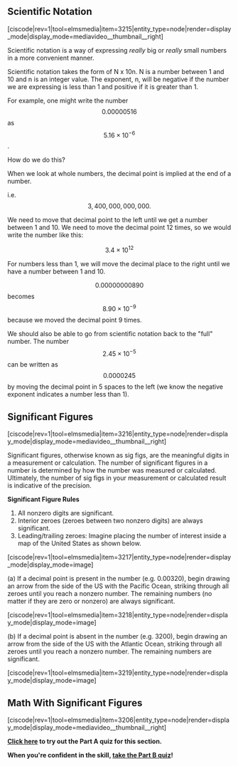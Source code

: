 ## Scientific Notation

[ciscode|rev=1|tool=elmsmedia|item=3215|entity_type=node|render=display_mode|display_mode=mediavideo__thumbnail__right]

Scientific notation is a way of expressing _really_ big or _really_ small numbers in a more convenient manner.  

Scientific notation takes the form of N x 10n.  N is a number between 1 and 10 and n is an integer value.  The exponent, n, will be negative if the number we are expressing is less than 1 and positive if it is greater than 1.

For example, one might write the number $$0.00000516$$ as $$5.16\times10^{-6}$$. 

How do we do this?

When we look at whole numbers, the decimal point is implied at the end of a number.

i.e. $$3,400,000,000,000.$$

We need to move that decimal point to the left until we get a number between 1 and 10.  We need to move the decimal point 12 times, so we would write the number like this:

$$3.4\times10^{12}$$

For numbers less than 1, we will move the decimal place to the right until we have a number between 1 and 10.

$$0.00000000890$$ becomes $$8.90\times10^{-9}$$ because we moved the decimal point 9 times.

We should also be able to go from scientific notation back to the "full" number.  The number $$2.45\times10^{-5}$$ can be written as $$0.0000245$$ by moving the decimal point in 5 spaces to the left (we know the negative exponent indicates a number less than 1).

 

## Significant Figures

[ciscode|rev=1|tool=elmsmedia|item=3216|entity_type=node|render=display_mode|display_mode=mediavideo__thumbnail__right]

Significant figures, otherwise known as sig figs, are the meaningful digits in a measurement or calculation.  The number of significant figures in a number is determined by how the number was measured or calculated.  Ultimately, the number of sig figs in your measurement or calculated result is indicative of the precision.  

**Significant Figure Rules**

1) All nonzero digits are significant.
2) Interior zeroes (zeroes between two nonzero digits) are always significant.
3) Leading/trailing zeroes: Imagine placing the number of interest inside a map of the United States as shown below.

<div style="float:none;max-width:700px;margin:auto">[ciscode|rev=1|tool=elmsmedia|item=3217|entity_type=node|render=display_mode|display_mode=image]
</div>

(a) If a decimal point is present in the number (e.g. 0.00320), begin drawing an arrow from the side of the US with the Pacific Ocean, striking through all zeroes until you reach a nonzero number. The remaining numbers (no matter if they are zero or nonzero) are always significant.

<div style="float:none;max-width:700px;margin:auto">[ciscode|rev=1|tool=elmsmedia|item=3218|entity_type=node|render=display_mode|display_mode=image]
</div>


(b) If a decimal point is absent in the number (e.g. 3200), begin drawing an arrow from the side of the US with the Atlantic Ocean, striking through all zeroes until you reach a nonzero number. The remaining numbers are significant.

<div style="float:none;max-width:700px;margin:auto">[ciscode|rev=1|tool=elmsmedia|item=3219|entity_type=node|render=display_mode|display_mode=image]
</div>



## Math With Significant Figures

[ciscode|rev=1|tool=elmsmedia|item=3206|entity_type=node|render=display_mode|display_mode=mediavideo__thumbnail__right]




**[Click here](https://psu.instructure.com/courses/1866869/assignments/9446805 "Sig figs Part A") to try out the Part A quiz for this section.**

**When you're confident in the skill, [take the Part B quiz](https://psu.instructure.com/courses/1866869/assignments/9446804 "Sig Figs Part B")!**
